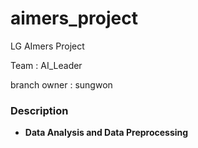 # aimers_project
LG AImers Project

Team : AI_Leader

branch owner : sungwon

### Description
- **Data Analysis and Data Preprocessing**
